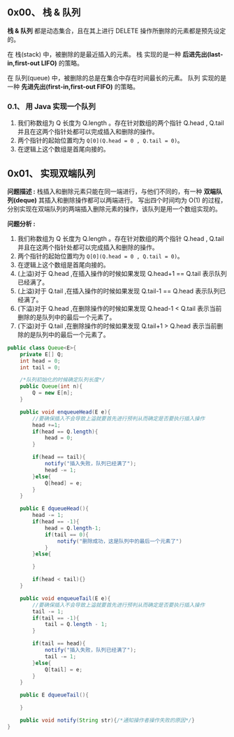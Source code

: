 ## 0x00、 栈 & 队列

**栈 & 队列** 都是动态集合，且在其上进行 DELETE 操作所删除的元素都是预先设定的。

在 栈(stack) 中，被删除的是最近插入的元素。
栈 实现的是一种 **后进先出(last-in,first-out LIFO)** 的策略。

在 队列(queue) 中，被删除的总是在集合中存在时间最长的元素。
队列 实现的是一种 **先进先出(first-in,first-out FIFO)** 的策略。

### 0.1、 用 Java 实现一个队列

1. 我们称数组为 Q 长度为 Q.length 。存在针对数组的两个指针 Q.head , Q.tail 并且在这两个指针处都可以完成插入和删除的操作。
2. 两个指针的起始位置均为 `Q[0](Q.head = 0 , Q.tail = 0)`。
3. 在逻辑上这个数组是首尾向接的。


## 0x01、 实现双端队列

**问题描述 :** 栈插入和删除元素只能在同一端进行，与他们不同的，有一种 **双端队列(deque)** 其插入和删除操作都可以两端进行。
写出四个时间均为 O(1) 的过程，分别实现在双端队列的两端插入删除元素的操作，该队列是用一个数组实现的。

**问题分析 :** 
1. 我们称数组为 Q 长度为 Q.length 。存在针对数组的两个指针 Q.head , Q.tail 并且在这两个指针处都可以完成插入和删除的操作。
2. 两个指针的起始位置均为 `Q[0](Q.head = 0 , Q.tail = 0)`。
3. 在逻辑上这个数组是首尾向接的。
4. (上溢)对于 Q.head ,在插入操作的时候如果发现 Q.head+1 == Q.tail 表示队列已经满了。
5. (上溢)对于 Q.tail ,在插入操作的时候如果发现 Q.tail-1 == Q.head 表示队列已经满了。
6. (下溢)对于 Q.head ,在删除操作的时候如果发现 Q.head-1 <  Q.tail 表示当前删除的是队列中的最后一个元素了。
7. (下溢)对于 Q.tail ,在删除操作的时候如果发现 Q.tail+1 >  Q.head 表示当前删除的是队列中的最后一个元素了。

```java
public class Queue<E>{
    private E[] Q;
    int head = 0;
    int tail = 0;

    /*队列初始化的时候确定队列长度*/
    public Queue(int n){
        Q = new E[n];
    }

    public void enqueueHead(E e){
        //要确保插入不会导致上溢就要首先进行预判从而确定是否要执行插入操作
        head +=1;
        if(head == Q.length){
            head = 0;
        }

        if(head == tail){
            notify("插入失败，队列已经满了");
            head -= 1;
        }else{
            Q[head] = e;
        }
    }

    public E dqueueHead(){
        head -= 1;
        if(head == -1){
            head = Q.length-1;
            if(tail == 0){
                notify("删除成功，这是队列中的最后一个元素了")
            }
        }else{

        }

        if(head < tail){}
    }

    public void enqueueTail(E e){
        //要确保插入不会导致上溢就要首先进行预判从而确定是否要执行插入操作
        tail -= 1;
        if(tail == -1){
            tail = Q.length - 1;
        }

        if(tail == head){
            notify("插入失败，队列已经满了");
            tail -= 1;
        }else{
            Q[tail] = e;
        }
    }

    public E dqueueTail(){

    }

    public void notify(String str){/*通知操作者操作失败的原因*/}
}
```